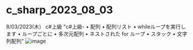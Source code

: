 # c_sharp_2023_08_03
8/03/2023(木）
c#上級
"c#上級-
	• 配列
	• 配列リスト
	• whileループを実行します
	• ループごとに
	• 多次元配列
	• ネストされた for ループ
	• スタック
	• 文字列配列"
![image](https://github.com/0Neokun0/c_sharp_2023_08_03/assets/90218986/69327643-9fab-4116-b54f-3d7a4e286e2d)
